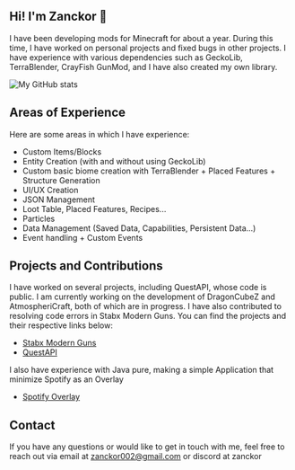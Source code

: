 
## Hi! I'm Zanckor 👋

I have been developing mods for Minecraft for about a year. During this time, I have worked on personal projects and fixed bugs in other projects. I have experience with various dependencies such as GeckoLib, TerraBlender, CrayFish GunMod, and I have also created my own library.


  <img alt="My GitHub stats" src="https://github-readme-stats.vercel.app/api?username=Zanckor&show_icons=true&hide_border=false&title_color=ff652f&icon_color=FFE400&bg_color=09131B&text_color=ffffff&border_color=0c1a25"/>


## Areas of Experience

Here are some areas in which I have experience:

- Custom Items/Blocks
- Entity Creation (with and without using GeckoLib)
- Custom basic biome creation with TerraBlender + Placed Features + Structure Generation
- UI/UX Creation
- JSON Management
- Loot Table, Placed Features, Recipes...
- Particles
- Data Management (Saved Data, Capabilities, Persistent Data...)
- Event handling + Custom Events

## Projects and Contributions

I have worked on several projects, including QuestAPI, whose code is public. I am currently working on the development of DragonCubeZ and AtmospheriCraft, both of which are in progress. I have also contributed to resolving code errors in Stabx Modern Guns. You can find the projects and their respective links below:

- [Stabx Modern Guns](https://github.com/Stabilizer360/Stabx_Modern_Guns_1.19.3)
- [QuestAPI](https://github.com/Zanckor/QuestAPI)

I also have experience with Java pure, making a simple Application that minimize Spotify as an Overlay
- [Spotify Overlay](https://github.com/Zanckor/OverlaySpotify)

## Contact

If you have any questions or would like to get in touch with me, feel free to reach out via email at zanckor002@gmail.com or discord at zanckor
